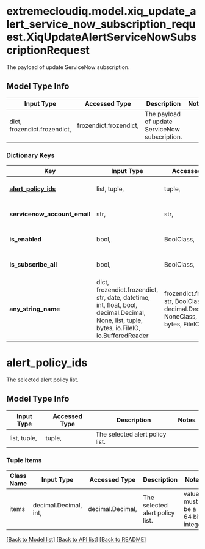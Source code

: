 # extremecloudiq.model.xiq_update_alert_service_now_subscription_request.XiqUpdateAlertServiceNowSubscriptionRequest

The payload of update ServiceNow subscription.

## Model Type Info
Input Type | Accessed Type | Description | Notes
------------ | ------------- | ------------- | -------------
dict, frozendict.frozendict,  | frozendict.frozendict,  | The payload of update ServiceNow subscription. | 

### Dictionary Keys
Key | Input Type | Accessed Type | Description | Notes
------------ | ------------- | ------------- | ------------- | -------------
**[alert_policy_ids](#alert_policy_ids)** | list, tuple,  | tuple,  | The selected alert policy list. | 
**servicenow_account_email** | str,  | str,  | The servicenow email address. | [optional] 
**is_enabled** | bool,  | BoolClass,  | Enable/disable servicenow notification. | [optional] 
**is_subscribe_all** | bool,  | BoolClass,  | The all alert policy selected flag. | [optional] 
**any_string_name** | dict, frozendict.frozendict, str, date, datetime, int, float, bool, decimal.Decimal, None, list, tuple, bytes, io.FileIO, io.BufferedReader | frozendict.frozendict, str, BoolClass, decimal.Decimal, NoneClass, tuple, bytes, FileIO | any string name can be used but the value must be the correct type | [optional]

# alert_policy_ids

The selected alert policy list.

## Model Type Info
Input Type | Accessed Type | Description | Notes
------------ | ------------- | ------------- | -------------
list, tuple,  | tuple,  | The selected alert policy list. | 

### Tuple Items
Class Name | Input Type | Accessed Type | Description | Notes
------------- | ------------- | ------------- | ------------- | -------------
items | decimal.Decimal, int,  | decimal.Decimal,  | The selected alert policy list. | value must be a 64 bit integer

[[Back to Model list]](../../README.md#documentation-for-models) [[Back to API list]](../../README.md#documentation-for-api-endpoints) [[Back to README]](../../README.md)

